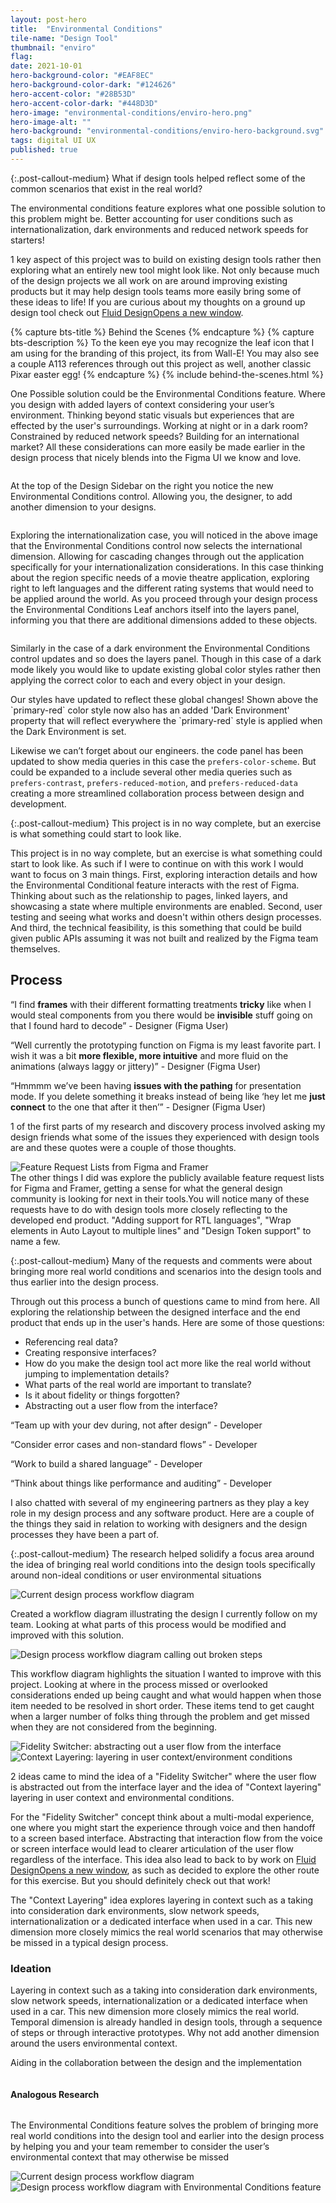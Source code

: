 ```yaml
---
layout: post-hero
title:  "Environmental Conditions"
tile-name: "Design Tool"
thumbnail: "enviro"
flag:
date: 2021-10-01
hero-background-color: "#EAF8EC"
hero-background-color-dark: "#124626"
hero-accent-color: "#28B53D"
hero-accent-color-dark: "#448D3D"
hero-image: "environmental-conditions/enviro-hero.png"
hero-image-alt: ""
hero-background: "environmental-conditions/enviro-hero-background.svg"
tags: digital UI UX
published: true
---
```


{:.post-callout-medium}
What if design tools helped reflect some of the common scenarios that exist in the real world?

The environmental conditions feature explores what one possible solution to this problem might be. Better accounting for user conditions such as internationalization, dark environments and reduced network speeds for starters!

1 key aspect of this project was to build on existing design tools rather then exploring what an entirely new tool might look like. Not only because much of the design projects we all work on are around improving existing products but it may help design tools teams more easily bring some of these ideas to life! If you are curious about my thoughts on a ground up design tool check out <a target="_blank" rel="noopener" href="https://fluiddesign.rehanbutt.com">Fluid Design<span class="visually-hidden">Opens a new window</span></a>.

<div class="grid-x grid-padding-x grid-margin-y">
  <div class="cell">
    <img src="../img/environmental-conditions/hero.jpg" alt="">
  </div>
</div>
{% capture bts-title %} Behind the Scenes {% endcapture %}
{% capture bts-description %} To the keen eye you may recognize the leaf icon that I am using for the branding of this project, its from Wall-E! You may also see a couple A113 references through out this project as well, another classic Pixar easter egg! {% endcapture %}
{% include behind-the-scenes.html %}

One Possible solution could be the Environmental Conditions feature. Where you design with added layers of context considering your user’s environment. Thinking beyond static visuals but experiences that are effected by the user's surroundings. Working at night or in a dark room? Constrained by reduced network speeds? Building for an international market? All these considerations can more easily be made earlier in the design process that nicely blends into the Figma UI we know and love.

<div class="grid-x grid-padding-x grid-margin-y">
  <div class="cell">
    <img src="../img/environmental-conditions/overall-default.jpg" alt="">
  </div>
</div>

At the top of the Design Sidebar on the right you notice the new Environmental Conditions control. Allowing you, the designer, to add another dimension to your designs.

<div class="grid-x grid-padding-x grid-margin-y">
  <div class="cell">
    <img src="../img/environmental-conditions/internationalization-detailed.jpg" alt="">
  </div>
</div>

Exploring the internationalization case, you will noticed in the above image that the Environmental Conditions control now selects the international dimension. Allowing for cascading changes through out the application specifically for your internationalization considerations. In this case thinking about the region specific needs of a movie theatre application, exploring right to left languages and the different rating systems that would need to be applied around the world. As you proceed through your design process the Environmental Conditions Leaf anchors itself into the layers panel, informing you that there are additional dimensions added to these objects.

<div class="grid-x grid-padding-x grid-margin-y">
  <div class="cell">
    <img src="../img/environmental-conditions/darkmode-detailed.jpg" alt="">
  </div>
</div>

Similarly in the case of a dark environment the Environmental Conditions control updates and so does the layers panel. Though in this case of a dark mode likely you would like to update existing global color styles rather then applying the correct color to each and every object in your design.

<div class="grid-x grid-padding-x grid-margin-y">
  <div class="cell medium-6">
    <img src="../img/environmental-conditions/styles-panel.jpg" alt="">
  </div>
  <div class="cell medium-6">
    <img src="../img/environmental-conditions/inspect-code.jpg" alt="">
  </div>
</div>
Our styles have updated to reflect these global changes! Shown above the `primary-red` color style now also has an added 'Dark Environment' property that will reflect everywhere the `primary-red` style is applied when the Dark Environment is set.

Likewise we can’t forget about our engineers. the code panel has been updated to show media queries in this case the `prefers-color-scheme`. But could be expanded to a include several other media queries such as `prefers-contrast`, `prefers-reduced-motion`, and `prefers-reduced-data` creating a more streamlined collaboration process between design and development.

{:.post-callout-medium}
This project is in no way complete, but an exercise is what something could start to look like.

This project is in no way complete, but an exercise is what something could start to look like. As such if I were to continue on with this work I would want to focus on 3 main things. First, exploring interaction details and how the Environmental Conditional feature interacts with the rest of Figma. Thinking about such as the relationship to pages, linked layers, and showcasing a state where multiple environments are enabled. Second, user testing and seeing what works and doesn't within others design processes. And third, the technical feasibility, is this something that could be build given public APIs assuming it was not built and realized by the Figma team themselves.

## Process

<div class="grid-x grid-padding-x grid-margin-y">
  <div class="cell medium-12">
    <p class="post-callout-small">“I find <strong>frames</strong> with their different formatting treatments <strong>tricky</strong> like when I would steal components from you there would be <strong>invisible</strong> stuff going on that I found hard to decode” <span class="byline">- Designer (Figma User)</span>
    </p>
  </div>
  <div class="cell medium-6">
    <p class="post-callout-small">“Well currently the prototyping function on Figma is my least favorite part. I wish it was a bit <strong>more flexible, more intuitive</strong> and more fluid on the animations (always laggy or jittery)” <span class="byline">- Designer (Figma User)</span>
    </p>
  </div>
  <div class="cell medium-6">
    <p class="post-callout-small">“Hmmmm we’ve been having <strong>issues with the pathing</strong> for presentation mode. If you delete something it breaks instead of being like ‘hey let me <strong>just connect</strong> to the one that after it then’” <span class="byline">- Designer (Figma User)</span>
    </p>
  </div>
</div>

1 of the first parts of my research and discovery process involved asking my design friends what some of the issues they experienced with design tools are and these quotes were a couple of those thoughts.

<div class="grid-x grid-padding-x grid-margin-y">
  <div class="cell">
    <img src="../img/environmental-conditions/feature-request-list.jpg" alt="Feature Request Lists from Figma and Framer">
  </div>
</div>
The other things I did was explore the publicly available feature request lists for Figma and Framer, getting a sense for what the general design community is looking for next in their tools.You will notice many of these requests have to do with design tools more closely reflecting to the developed end product. "Adding support for RTL languages", "Wrap elements in Auto Layout to multiple lines" and "Design Token support" to name a few.

{:.post-callout-medium}
Many of the requests and comments were about bringing more real world conditions and scenarios 
into the design tools and thus earlier into the design process. 

Through out this process a bunch of questions came to mind from here. All exploring the relationship between the designed interface and the end product that ends up in the user's hands. Here are some of those questions:

- Referencing real data?
- Creating responsive interfaces?
- How do you make the design tool act more like the real world without jumping to implementation details?
- What parts of the real world are important to translate?
- Is it about fidelity or things forgotten?
- Abstracting out a user flow from the interface?

<!-- <div class="grid-x grid-margin-x grid-margin-y">
  <div class="cell small-6 medium-4 quote-color-block square-block">
    <p class="post-callout-small">How do you make the design tool act more like the real world without jumping to implementation details?</p>
  </div>
  <div class="cell small-6 medium-4 quote-color-block square-block">
    <p class="post-callout-small">What parts of the real world are important to translate?</p>
  </div>
  <div class="cell small-6 medium-4 quote-color-block square-block">
    <p class="post-callout-small">Is it about fidelity or things forgotten?</p>
  </div>
  <div class="cell small-6 medium-4 quote-color-block square-block">
    <p class="post-callout-small">Abstracting out a user flow from the interface?</p>
  </div>
  <div class="cell small-6 medium-4 quote-color-block square-block">
    <p class="post-callout-small">Referencing real data?</p>
  </div>
  <div class="cell small-6 medium-4 quote-color-block square-block">
    <p class="post-callout-small">Creating responsive interfaces?</p>
  </div>
</div> -->

<!-- TODO issue with grid-margin-x here with the parent 1 and mobile display -->
<div class="grid-x grid-margin-x grid-margin-y"> 
  <div class="cell medium-6 quote-color-block">
    <p class="post-callout-small">“Team up with your dev during, not after design” <span class="byline">- Developer</span></p>
  </div>
  <div class="cell medium-6 quote-color-block">
    <p class="post-callout-small">“Consider error cases and non-standard flows” <span class="byline">- Developer</span></p>
  </div>
  <div class="cell medium-6 quote-color-block">
    <p class="post-callout-small">“Work to build a shared language” <span class="byline">- Developer</span></p>
  </div>
  <div class="cell medium-6 quote-color-block">
    <p class="post-callout-small">“Think about things like performance and auditing” <span class="byline">- Developer</span></p>
  </div>
</div>

I also chatted with several of my engineering partners as they play a key role in my design process and any software product. Here are a couple of the things they said in relation to working with designers and the design processes they have been a part of.


{:.post-callout-medium}
The research helped solidify a focus area around the idea of bringing real world conditions into the design tools specifically around non-ideal conditions or user environmental situations


<div class="grid-x grid-padding-x grid-margin-y">
  <div class="cell">
    <img src="../img/environmental-conditions/design-process.jpg" alt="Current design process workflow diagram">
  </div>
</div>

Created a workflow diagram illustrating the design I currently follow on my team. Looking at what parts of this process would be modified and improved with this solution.

<div class="grid-x grid-padding-x grid-margin-y">
  <div class="cell">
    <img src="../img/environmental-conditions/design-process-broken.jpg" alt="Design process workflow diagram calling out broken steps">
  </div>
</div>

This workflow diagram highlights the situation I wanted to improve with this project. Looking at where in the process missed or overlooked considerations ended up being caught and what would happen when those item needed to be resolved in short order. These items tend to get caught when a larger number of folks thing through the problem and get missed when they are not considered from the beginning.

<div class="grid-x grid-padding-x grid-margin-y">
  <div class="cell medium-6">
    <img src="../img/environmental-conditions/fidelity-switcher.svg" alt="Fidelity Switcher: abstracting out a user flow from the interface">
  </div>
  <div class="cell medium-6">
    <img src="../img/environmental-conditions/context-layering.svg" alt="Context Layering: layering in user context/environment conditions">
  </div>
</div>

2 ideas came to mind the idea of a "Fidelity Switcher" where the user flow is abstracted out from the interface layer and the idea of "Context layering" layering in user context and environmental conditions. 

For the "Fidelity Switcher" concept think about a multi-modal experience, one where you might start the experience through voice and then handoff to a screen based interface. Abstracting that interaction flow from the voice or screen interface would lead to clearer articulation of the user flow regardless of the interface. This idea also lead to back to by work on <a target="_blank" rel="noopener" href="https://fluiddesign.rehanbutt.com">Fluid Design<span class="visually-hidden">Opens a new window</span></a>, as such as decided to explore the other route for this exercise. But you should definitely check out that work!

The "Context Layering" idea explores layering in context such as a taking into consideration dark environments, slow network speeds, internationalization or a dedicated interface when used in a car. This new dimension more closely mimics the real world scenarios that may otherwise be missed in a typical design process.


### Ideation

Layering in context such as a taking into consideration dark environments, slow network speeds, internationalization or a dedicated interface when used in a car. This new dimension more closely mimics the real world.
Temporal dimension is already handled in design tools, through a sequence of steps or through interactive prototypes.
Why not add another dimension around the users environmental context.

Aiding in the collaboration between the design and the implementation

<div class="grid-x grid-padding-x grid-margin-y">
  <div class="cell">
    <img src="../img/environmental-conditions/sketches.jpg" alt="">
  </div>
  <div class="cell">
    <img src="../img/environmental-conditions/figma-ui.jpg" alt="">
  </div>
</div>


#### Analogous Research

<div class="grid-x grid-padding-x grid-margin-y">
  <div class="cell medium-6">
    <img src="../img/environmental-conditions/analogous-inspo-ecotech.jpg" alt="">
  </div>
  <div class="cell medium-6">
    <img src="../img/environmental-conditions/analogous-inspo-render.jpg" alt="">
  </div>
  <div class="cell">
    <img src="../img/environmental-conditions/analogous-inspo-webdev.jpg" alt="">
  </div>
</div>

<!-- summary -->
The Environmental Conditions feature solves the problem of bringing more real world conditions into the design tool and earlier into the design process by helping you and your team remember to consider the user’s environmental context that may otherwise be missed

<div class="grid-x grid-padding-x grid-margin-y">
  <div class="cell">
    <img src="../img/environmental-conditions/design-process.jpg" alt="Current design process workflow diagram">
  </div>
</div>

<div class="grid-x grid-padding-x grid-margin-y">
  <div class="cell">
    <img src="../img/environmental-conditions/design-process-enviro.jpg" alt="Design process workflow diagram with Environmental Conditions feature">
  </div>
</div>

<!-- next steps -->
